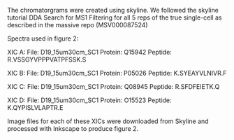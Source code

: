 The chromatorgrams were created using skyline.
We followed the skyline tutorial DDA Search for MS1 Filtering for all 5 reps of the true single-cell as described in the massive repo (MSV000087524)


Spectra used in figure 2:

XIC A:
File: D19_15um30cm_SC1
Protein: Q15942
Peptide: R.VSSGYVPPPVATPFSSK.S

XIC B:
File: D19_15um30cm_SC1
Protein: P05026
Peptide: K.SYEAYVLNIVR.F

XIC C:
File: D19_15um30cm_SC1
Protein: Q08945
Peptide: R.SFDFEIETK.Q

XIC D:
File: D19_15um30cm_SC1
Protein: O15523
Peptide: K.QYPISLVLAPTR.E

Image files for each of these XICs were downloaded from Skyline and processed with Inkscape to produce figure 2.
